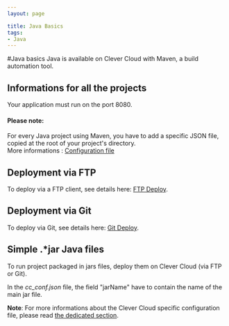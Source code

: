 ```yaml
---
layout: page

title: Java Basics
tags:
- Java
---
```


#Java basics
Java is available on Clever Cloud with Maven, a build automation tool.

## Informations for all the projects

Your application must run on the port 8080.

<div class="alert alert-hot-problems">
	<h4>Please note:</h4>
	<p>For every Java project using Maven, you have to add a specific JSON file, copied at the root of your project's directory. <br/>
		More informations : <a href="/cc-conf">Configuration file</a>
	</p>
</div>

## Deployment via FTP 
To deploy via a FTP client, see details here: <a href="/ftp-deploy">FTP Deploy</a>.  

## Deployment via Git
To deploy via Git, see details here: <a href="/git-deploy-java">Git Deploy</a>.



## Simple .\*jar Java files

To run project packaged in jars files, deploy them on Clever Cloud (via FTP or Git).

In the *cc_conf.json* file, the field "jarName" have to contain the name of the main jar file.

**Note**: For more informations about the Clever Cloud specific configuration file, please read [the dedicated section](/cc-conf).